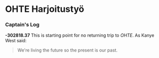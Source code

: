 # OHTE Harjoitustyö

### Captain's Log
**-302818.37** This is starting point for no returning trip to _OHTE_.
As Kanye West said:
> We're living the future so
> the present is our past. 

